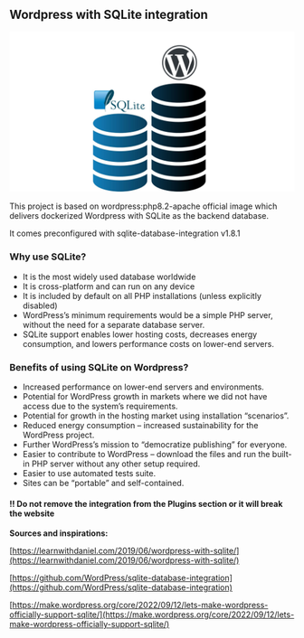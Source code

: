 ## Wordpress with SQLite integration

![](img/wpsqlite.jpg)

This project is based on wordpress:php8.2-apache official image which delivers dockerized Wordpress with SQLite as the backend database.

It comes preconfigured with sqlite-database-integration v1.8.1

### Why use SQLite?

- It is the most widely used database worldwide
- It is cross-platform and can run on any device
- It is included by default on all PHP installations (unless explicitly disabled)
- WordPress’s minimum requirements would be a simple PHP server,  without the need for a separate database server.
- SQLite support enables lower hosting costs, decreases energy consumption, and lowers performance costs on lower-end servers.

### Benefits of using SQLite on Wordpress?

- Increased performance on lower-end servers and environments.
- Potential for WordPress growth in markets where we did not have access due to the system’s requirements.
- Potential for growth in the hosting market using installation “scenarios”.
- Reduced energy consumption – increased sustainability for the WordPress project.
- Further WordPress’s mission to “democratize publishing” for everyone.
- Easier to contribute to WordPress – download the files and run the built-in PHP server without any other setup required.
- Easier to use automated tests suite.
- Sites can be “portable” and self-contained.

#### **‼️ Do not remove the integration from the Plugins section or it will break the website**

**Sources and inspirations:**

[https://learnwithdaniel.com/2019/06/wordpress-with-sqlite/](https://learnwithdaniel.com/2019/06/wordpress-with-sqlite/)

[https://github.com/WordPress/sqlite-database-integration](https://github.com/WordPress/sqlite-database-integration)

[https://make.wordpress.org/core/2022/09/12/lets-make-wordpress-officially-support-sqlite/](https://make.wordpress.org/core/2022/09/12/lets-make-wordpress-officially-support-sqlite/)
